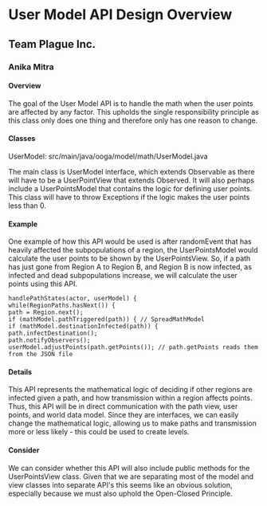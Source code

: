 # User Model API Design Overview
## Team Plague Inc.
### Anika Mitra

#### Overview
The goal of the User Model API is to handle the math when the user points are affected by any factor.
This upholds the single responsibility principle as this class only does one thing and therefore only has
one reason to change.

#### Classes
UserModel: src/main/java/ooga/model/math/UserModel.java

The main class is UserModel interface, which extends Observable as there will have to be a UserPointView that
extends Observed. It will also perhaps include a UserPointsModel that contains the logic for defining user points.
This class will have to throw Exceptions if the logic makes the user points less than 0.

#### Example
One example of how this API would be used is after randomEvent that has heavily affected the subpopulations
of a region, the UserPointsModel would calculate the user points to be shown by the UserPointsView.
So, if a path has just gone from Region A to Region B, and Region B is now infected, as infected and
dead subpopulations increase, we will calculate the user points using this API.

    handlePathStates(actor, userModel) {
    while(RegionPaths.hasNext()) {
    path = Region.next();
    if (mathModel.pathTriggered(path)) { // SpreadMathModel
    if (mathModel.destinationInfected(path)) {
    path.infectDestination();
    path.notifyObservers();
    userModel.adjustPoints(path.getPoints()); // path.getPoints reads them from the JSON file

#### Details
This API represents the mathematical logic of deciding if other regions are infected given a path, and how
transmission within a region affects points. Thus, this API will be in direct communication with the path view,
user points, and world data model. Since they are interfaces, we can easily change the mathematical logic, allowing
us to make paths and transmission more or less likely - this could be used to create levels.

#### Consider
We can consider whether this API will also include public methods for the UserPointsView class. Given that we
are separating most of the model and view classes into separate API's this seems like an obvious solution,
especially because we must also uphold the Open-Closed Principle.